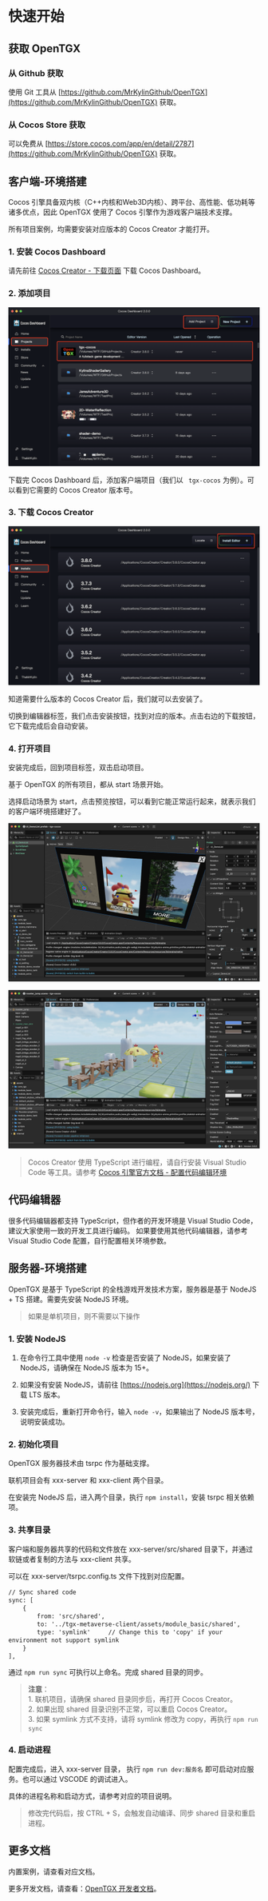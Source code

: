 
# 快速开始

## 获取 OpenTGX

### 从 Github 获取

使用 Git 工具从 [https://github.com/MrKylinGithub/OpenTGX](https://github.com/MrKylinGithub/OpenTGX) 获取。

### 从 Cocos Store 获取

可以免费从 [https://store.cocos.com/app/en/detail/2787](https://github.com/MrKylinGithub/OpenTGX) 获取。

## 客户端-环境搭建

Cocos 引擎具备双内核（C++内核和Web3D内核）、跨平台、高性能、低功耗等诸多优点，因此 OpenTGX 使用了 Cocos 引擎作为游戏客户端技术支撑。

所有项目案例，均需要安装对应版本的 Cocos Creator 才能打开。

### 1. 安装 Cocos Dashboard

请先前往 [Cocos Creator - 下载页面](https://www.cocos.com/creator-download) 下载 Cocos Dashboard。

### 2. 添加项目

![dashboard_projects](images/dashboard_projects.png)

下载完 Cocos Dashboard 后，添加客户端项目（我们以 ` tgx-cocos` 为例）。可以看到它需要的 Cocos Creator 版本号。

### 3. 下载 Cocos Creator

![dashboard_installs](images/dashboard_installs.png)

知道需要什么版本的 Cocos Creator 后，我们就可以去安装了。

切换到编辑器标签，我们点击安装按钮，找到对应的版本。点击右边的下载按钮，它下载完成后会自动安装。

### 4. 打开项目

安装完成后，回到项目标签，双击启动项目。 

基于 OpenTGX 的所有项目，都从 start 场景开始。

选择启动场景为 start，点击预览按钮，可以看到它能正常运行起来，就表示我们的客户端环境搭建好了。

![tgx-cocos-demo-list](images/tgx-cocos-demo-list.png)

![tgx-cocos-rooster-jump](images/tgx-cocos-rooster-jump.png)

> Cocos Creator 使用 TypeScript 进行编程，请自行安装  Visual Studio Code  等工具。请参考 [Cocos 引擎官方文档 - 配置代码编辑环境](https://docs.cocos.com/creator/manual/zh/scripting/coding-setup.html)

## 代码编辑器

很多代码编辑器都支持 TypeScript，但作者的开发环境是 Visual Studio Code，建议大家使用一致的开发工具进行编码。 如果要使用其他代码编辑器，请参考 Visual Studio Code 配置，自行配置相关环境参数。

## 服务器-环境搭建

OpenTGX 是基于 TypeScript 的全栈游戏开发技术方案，服务器是基于 NodeJS + TS 搭建。需要先安装 NodeJS 环境。

> 如果是单机项目，则不需要以下操作

### 1. 安装 NodeJS

1. 在命令行工具中使用 `node -v` 检查是否安装了 NodeJS，如果安装了 NodeJS，请确保在 NodeJS 版本为 15+。

2. 如果没有安装 NodeJS，请前往 [https://nodejs.org](https://nodejs.org/) 下载 LTS 版本。

3. 安装完成后，重新打开命令行，输入 `node -v`，如果输出了 NodeJS 版本号，说明安装成功。

### 2. 初始化项目

OpenTGX 服务器技术由 tsrpc 作为基础支撑。

联机项目会有 xxx-server 和 xxx-client 两个目录。

在安装完 NodeJS 后，进入两个目录，执行 `npm install`，安装 tsrpc 相关依赖项。

### 3. 共享目录

客户端和服务器共享的代码和文件放在 xxx-server/src/shared 目录下，并通过软链或者复制的方法与 xxx-client 共享。

可以在 xxx-server/tsrpc.config.ts 文件下找到对应配置。

```
// Sync shared code
sync: [
    {
        from: 'src/shared',
        to: '../tgx-metaverse-client/assets/module_basic/shared',
        type: 'symlink'     // Change this to 'copy' if your environment not support symlink
    }
],
```

通过 `npm run sync` 可执行以上命名。完成 shared 目录的同步。

> **注意**：
><br>1. 联机项目，请确保 shared 目录同步后，再打开 Cocos Creator。
><br>2. 如果出现 shared 目录识别不正常，可以重启 Cocos Creator。
><br>3. 如果 symlink 方式不支持，请将 symlink 修改为 copy，再执行 `npm run sync`

### 4. 启动进程

配置完成后，进入 xxx-server 目录， 执行 `npm run dev:服务名` 即可启动对应服务。也可以通过 VSCODE 的调试进入。

具体的进程名称和启动方式，请参考对应的项目说明。

> 修改完代码后，按 CTRL + S，会触发自动编译、同步 shared 目录和重启进程。

## 更多文档

内置案例，请查看对应文档。

更多开发文档，请查看：[OpenTGX 开发者文档](./developer-guide.md)。
